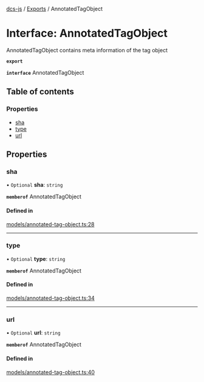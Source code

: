 [dcs-js](../README.md) / [Exports](../modules.md) / AnnotatedTagObject

# Interface: AnnotatedTagObject

AnnotatedTagObject contains meta information of the tag object

**`export`**

**`interface`** AnnotatedTagObject

## Table of contents

### Properties

- [sha](AnnotatedTagObject.md#sha)
- [type](AnnotatedTagObject.md#type)
- [url](AnnotatedTagObject.md#url)

## Properties

### <a id="sha" name="sha"></a> sha

• `Optional` **sha**: `string`

**`memberof`** AnnotatedTagObject

#### Defined in

[models/annotated-tag-object.ts:28](https://github.com/unfoldingWord/dcs-js/blob/09d5a5e/models/annotated-tag-object.ts#L28)

___

### <a id="type" name="type"></a> type

• `Optional` **type**: `string`

**`memberof`** AnnotatedTagObject

#### Defined in

[models/annotated-tag-object.ts:34](https://github.com/unfoldingWord/dcs-js/blob/09d5a5e/models/annotated-tag-object.ts#L34)

___

### <a id="url" name="url"></a> url

• `Optional` **url**: `string`

**`memberof`** AnnotatedTagObject

#### Defined in

[models/annotated-tag-object.ts:40](https://github.com/unfoldingWord/dcs-js/blob/09d5a5e/models/annotated-tag-object.ts#L40)
